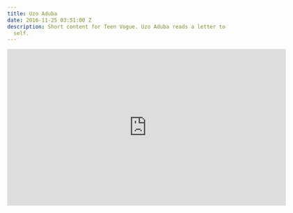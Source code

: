 ```yaml
---
title: Uzo Aduba
date: 2016-11-25 03:51:00 Z
description: Short content for Teen Vogue. Uzo Aduba reads a letter to her 18-year-old
  self.
---
```


<iframe src="https://player.vimeo.com/video/181820953" width="640" height="360" frameborder="0" webkitallowfullscreen mozallowfullscreen allowfullscreen></iframe>
